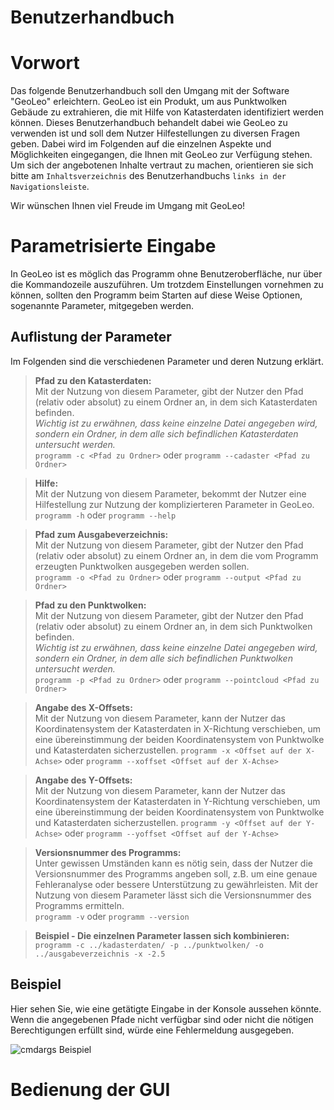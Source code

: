 # Benutzerhandbuch

# Vorwort
Das folgende Benutzerhandbuch soll den Umgang mit der Software "GeoLeo" erleichtern. GeoLeo ist ein Produkt, um aus Punktwolken Gebäude zu extrahieren, die mit Hilfe von Katasterdaten identifiziert werden können. Dieses Benutzerhandbuch behandelt dabei wie GeoLeo zu verwenden ist und soll dem Nutzer Hilfestellungen zu diversen Fragen geben. Dabei wird im Folgenden auf die einzelnen Aspekte und Möglichkeiten eingegangen, die Ihnen mit GeoLeo zur Verfügung stehen. Um sich der angebotenen Inhalte vertraut zu machen, orientieren sie sich bitte am ``Inhaltsverzeichnis`` des Benutzerhandbuchs ``links in der Navigationsleiste``.

Wir wünschen Ihnen viel Freude im Umgang mit GeoLeo!

# Parametrisierte Eingabe


In GeoLeo ist es möglich das Programm ohne Benutzeroberfläche, nur über die Kommandozeile auszuführen. Um trotzdem Einstellungen vornehmen zu können, sollten den Programm beim Starten auf diese Weise Optionen, sogenannte Parameter, mitgegeben werden.

## Auflistung der Parameter

Im Folgenden sind die verschiedenen Parameter und deren Nutzung erklärt.


> **Pfad zu den Katasterdaten:**  
Mit der Nutzung von diesem Parameter, gibt der Nutzer den Pfad (relativ oder absolut) zu einem Ordner an, in dem sich Katasterdaten befinden.  
*Wichtig ist zu erwähnen, dass keine einzelne Datei angegeben wird, sondern ein Ordner, in dem alle sich befindlichen Katasterdaten untersucht werden.*  
```programm -c <Pfad zu Ordner>``` oder ```programm --cadaster <Pfad zu Ordner>```

> **Hilfe:**  
Mit der Nutzung von diesem Parameter, bekommt der Nutzer eine Hilfestellung zur Nutzung der komplizierteren Parameter in GeoLeo.  
```programm -h``` oder ```programm --help```

> **Pfad zum Ausgabeverzeichnis:**  
Mit der Nutzung von diesem Parameter, gibt der Nutzer den Pfad (relativ oder absolut) zu einem Ordner an, in dem die vom Programm erzeugten Punktwolken ausgegeben werden sollen.  
```programm -o <Pfad zu Ordner>``` oder ```programm --output <Pfad zu Ordner>```

> **Pfad zu den Punktwolken:**  
Mit der Nutzung von diesem Parameter, gibt der Nutzer den Pfad (relativ oder absolut) zu einem Ordner an, in dem sich Punktwolken befinden.  
*Wichtig ist zu erwähnen, dass keine einzelne Datei angegeben wird, sondern ein Ordner, in dem alle sich befindlichen Punktwolken untersucht werden.*  
```programm -p <Pfad zu Ordner>``` oder ```programm --pointcloud <Pfad zu Ordner>```

> **Angabe des X-Offsets:**  
Mit der Nutzung von diesem Parameter, kann der Nutzer das Koordinatensystem der Katasterdaten in X-Richtung verschieben, um eine übereinstimmung der beiden Koordinatensystem von Punktwolke und Katasterdaten sicherzustellen.
```programm -x <Offset auf der X-Achse>``` oder ```programm --xoffset <Offset auf der X-Achse>```

> **Angabe des Y-Offsets:**  
Mit der Nutzung von diesem Parameter, kann der Nutzer das Koordinatensystem der Katasterdaten in Y-Richtung verschieben, um eine übereinstimmung der beiden Koordinatensystem von Punktwolke und Katasterdaten sicherzustellen.
```programm -y <Offset auf der Y-Achse>``` oder ```programm --yoffset <Offset auf der Y-Achse>```

> **Versionsnummer des Programms:**  
Unter gewissen Umständen kann es nötig sein, dass der Nutzer die Versionsnummer des Programms angeben soll, z.B. um eine genaue Fehleranalyse oder bessere Unterstützung zu gewährleisten. Mit der Nutzung von diesem Parameter lässt sich die Versionsnummer des Programms ermitteln.  
```programm -v``` oder ```programm --version```


> **Beispiel - Die einzelnen Parameter lassen sich kombinieren:**  
```programm -c ../kadasterdaten/ -p ../punktwolken/ -o ../ausgabeverzeichnis -x -2.5```

## Beispiel

Hier sehen Sie, wie eine getätigte Eingabe in der Konsole aussehen könnte. Wenn die angegebenen Pfade nicht verfügbar sind oder nicht die nötigen Berechtigungen erfüllt sind, würde eine Fehlermeldung ausgegeben.

![cmdargs Beispiel](include/benutzerhandbuch_cmdargs.JPG)


# Bedienung der GUI

